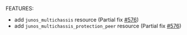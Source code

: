 <!-- markdownlint-disable-file MD013 MD041 -->
FEATURES:

* add `junos_multichassis` resource (Partial fix [#576](https://github.com/jeremmfr/terraform-provider-junos/issues/576))
* add `junos_multichassis_protection_peer` resource (Partial fix [#576](https://github.com/jeremmfr/terraform-provider-junos/issues/576))
